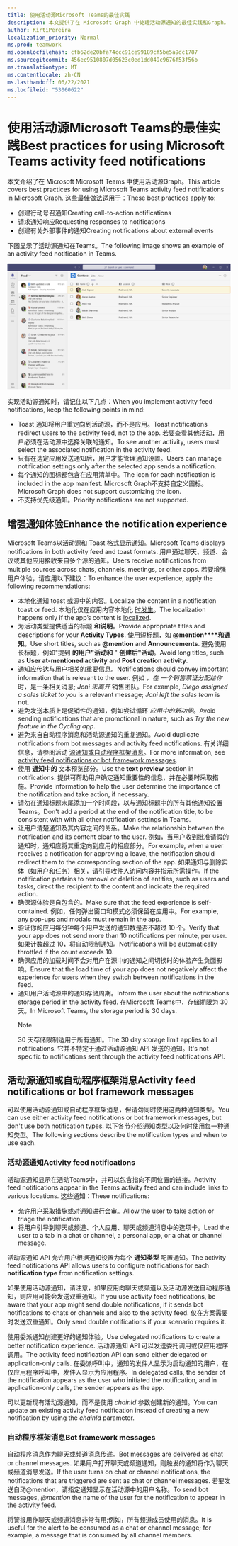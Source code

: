 ```yaml
---
title: 使用活动源Microsoft Teams的最佳实践
description: 本文提供了在 Microsoft Graph 中处理活动源通知的最佳实践和Graph。
author: KirtiPereira
localization_priority: Normal
ms.prod: teamwork
ms.openlocfilehash: cfb62de20bfa74ccc91ce99189cf5be5a9dc1787
ms.sourcegitcommit: 456ec9510807d05623c0ed1dd049c9676f53f56b
ms.translationtype: MT
ms.contentlocale: zh-CN
ms.lasthandoff: 06/22/2021
ms.locfileid: "53060622"
---
```

# <a name="best-practices-for-using-microsoft-teams-activity-feed-notifications"></a><span data-ttu-id="f760b-103">使用活动源Microsoft Teams的最佳实践</span><span class="sxs-lookup"><span data-stu-id="f760b-103">Best practices for using Microsoft Teams activity feed notifications</span></span>

<span data-ttu-id="f760b-104">本文介绍了在 Microsoft Microsoft Teams 中使用活动源Graph。</span><span class="sxs-lookup"><span data-stu-id="f760b-104">This article covers best practices for using Microsoft Teams activity feed notifications in Microsoft Graph.</span></span> <span data-ttu-id="f760b-105">这些最佳做法适用于：</span><span class="sxs-lookup"><span data-stu-id="f760b-105">These best practices apply to:</span></span>
* <span data-ttu-id="f760b-106">创建行动号召通知</span><span class="sxs-lookup"><span data-stu-id="f760b-106">Creating call-to-action notifications</span></span>
* <span data-ttu-id="f760b-107">请求通知响应</span><span class="sxs-lookup"><span data-stu-id="f760b-107">Requesting responses to notifications</span></span>
* <span data-ttu-id="f760b-108">创建有关外部事件的通知</span><span class="sxs-lookup"><span data-stu-id="f760b-108">Creating notifications about external events</span></span>

<span data-ttu-id="f760b-109">下图显示了活动源通知在Teams。</span><span class="sxs-lookup"><span data-stu-id="f760b-109">The following image shows an example of an activity feed notification in Teams.</span></span>

![显示活动Teams视图的桌面应用屏幕截图。](./images/activity-feed-notification.png)

<span data-ttu-id="f760b-111">实现活动源通知时，请记住以下几点：</span><span class="sxs-lookup"><span data-stu-id="f760b-111">When you implement activity feed notifications, keep the following points in mind:</span></span>
* <span data-ttu-id="f760b-112">Toast 通知将用户重定向到活动源，而不是应用。</span><span class="sxs-lookup"><span data-stu-id="f760b-112">Toast notifications redirect users to the activity feed, not to the app.</span></span> <span data-ttu-id="f760b-113">若要查看其他活动，用户必须在活动源中选择关联的通知。</span><span class="sxs-lookup"><span data-stu-id="f760b-113">To see another activity, users must select the associated notification in the activity feed.</span></span>
* <span data-ttu-id="f760b-114">只有在选定应用发送通知后，用户才能管理通知设置。</span><span class="sxs-lookup"><span data-stu-id="f760b-114">Users can manage notification settings only after the selected app sends a notification.</span></span>
* <span data-ttu-id="f760b-115">每个通知的图标都包含在应用清单中。</span><span class="sxs-lookup"><span data-stu-id="f760b-115">The icon for each notification is included in the app manifest.</span></span> <span data-ttu-id="f760b-116">Microsoft Graph不支持自定义图标。</span><span class="sxs-lookup"><span data-stu-id="f760b-116">Microsoft Graph does not support customizing the icon.</span></span>
* <span data-ttu-id="f760b-117">不支持优先级通知。</span><span class="sxs-lookup"><span data-stu-id="f760b-117">Priority notifications are not supported.</span></span>

## <a name="enhance-the-notification-experience"></a><span data-ttu-id="f760b-118">增强通知体验</span><span class="sxs-lookup"><span data-stu-id="f760b-118">Enhance the notification experience</span></span>

<span data-ttu-id="f760b-119">Microsoft Teams以活动源和 Toast 格式显示通知。</span><span class="sxs-lookup"><span data-stu-id="f760b-119">Microsoft Teams displays notifications in both activity feed and toast formats.</span></span> <span data-ttu-id="f760b-120">用户通过聊天、频道、会议或其他应用接收来自多个源的通知。</span><span class="sxs-lookup"><span data-stu-id="f760b-120">Users receive notifications from multiple sources across chats, channels, meetings, or other apps.</span></span> <span data-ttu-id="f760b-121">若要增强用户体验，请应用以下建议：</span><span class="sxs-lookup"><span data-stu-id="f760b-121">To enhance the user experience, apply the following recommendations:</span></span>

* <span data-ttu-id="f760b-122">本地化通知 toast 或源中的内容。</span><span class="sxs-lookup"><span data-stu-id="f760b-122">Localize the content in a notification toast or feed.</span></span> <span data-ttu-id="f760b-123">本地化仅在应用内容本地化 [时发生](/platform/concepts/build-and-test/apps-localization)。</span><span class="sxs-lookup"><span data-stu-id="f760b-123">The localization happens only if the app’s content is [localized](/platform/concepts/build-and-test/apps-localization).</span></span>
* <span data-ttu-id="f760b-124">为活动类型提供适当的标题 **和说明**。</span><span class="sxs-lookup"><span data-stu-id="f760b-124">Provide appropriate titles and descriptions for your **Activity Types**.</span></span> <span data-ttu-id="f760b-125">使用短标题，如 **@mention\*\*\*\*和通知**。</span><span class="sxs-lookup"><span data-stu-id="f760b-125">Use short titles, such as **@mention** and **Announcements**.</span></span> <span data-ttu-id="f760b-126">避免使用长标题，例如"提到 **的用户"活动和** " **创建后"活动**。</span><span class="sxs-lookup"><span data-stu-id="f760b-126">Avoid long titles, such as **User at-mentioned activity** and **Post creation activity**.</span></span>
* <span data-ttu-id="f760b-127">通知应传达与用户相关的重要信息。</span><span class="sxs-lookup"><span data-stu-id="f760b-127">Notifications should convey important information that is relevant to the user.</span></span> <span data-ttu-id="f760b-128">例如 *，在 一个销售票证分配给你* 时，是一条相关消息; *Joni 未离开* 销售团队。</span><span class="sxs-lookup"><span data-stu-id="f760b-128">For example, *Diego assigned a sales ticket to you* is a relevant message; *Joni left the sales team* is not.</span></span>
* <span data-ttu-id="f760b-129">避免发送本质上是促销性的通知，例如尝试循环 *应用中的新功能*。</span><span class="sxs-lookup"><span data-stu-id="f760b-129">Avoid sending notifications that are promotional in nature, such as *Try the new feature in the Cycling app*.</span></span>
* <span data-ttu-id="f760b-130">避免来自自动程序消息和活动源通知的重复通知。</span><span class="sxs-lookup"><span data-stu-id="f760b-130">Avoid duplicate notifications from bot messages and activity feed notifications.</span></span> <span data-ttu-id="f760b-131">有关详细信息，请参阅活动 [源通知或自动程序框架消息](#activity-feed-notifications-or-bot-framework-messages)。</span><span class="sxs-lookup"><span data-stu-id="f760b-131">For more information, see [activity feed notifications or bot framework messages](#activity-feed-notifications-or-bot-framework-messages).</span></span>
* <span data-ttu-id="f760b-132">使用 **通知中的** 文本预览部分。</span><span class="sxs-lookup"><span data-stu-id="f760b-132">Use the **text preview** section in notifications.</span></span> <span data-ttu-id="f760b-133">提供可帮助用户确定通知重要性的信息，并在必要时采取措施。</span><span class="sxs-lookup"><span data-stu-id="f760b-133">Provide information to help the user determine the importance of the notification and take action, if necessary.</span></span>
* <span data-ttu-id="f760b-134">请勿在通知标题末尾添加一个时间段，以与通知标题中的所有其他通知设置Teams。</span><span class="sxs-lookup"><span data-stu-id="f760b-134">Don't add a period at the end of the notification title, to be consistent with with all other notification settings in Teams.</span></span>
* <span data-ttu-id="f760b-135">让用户清楚通知及其内容之间的关系。</span><span class="sxs-lookup"><span data-stu-id="f760b-135">Make the relationship between the notification and its content clear to the user.</span></span> <span data-ttu-id="f760b-136">例如，当用户收到批准请假的通知时，通知应将其重定向到应用的相应部分。</span><span class="sxs-lookup"><span data-stu-id="f760b-136">For example, when a user receives a notification for approving a leave, the notification should redirect them to the corresponding section of the app.</span></span> <span data-ttu-id="f760b-137">如果通知与删除实体（如用户和任务）相关，请引导收件人访问内容并指示所需操作。</span><span class="sxs-lookup"><span data-stu-id="f760b-137">If the notification pertains to removal or deletion of entities, such as users and tasks, direct the recipient to the content and indicate the required action.</span></span>
* <span data-ttu-id="f760b-138">确保源体验是自包含的。</span><span class="sxs-lookup"><span data-stu-id="f760b-138">Make sure that the feed experience is self-contained.</span></span> <span data-ttu-id="f760b-139">例如，任何弹出窗口和模式必须保留在应用中。</span><span class="sxs-lookup"><span data-stu-id="f760b-139">For example, any pop-ups and modals must remain in the app.</span></span>
* <span data-ttu-id="f760b-140">验证你的应用每分钟每个用户发送的通知数是否不超过 10 个。</span><span class="sxs-lookup"><span data-stu-id="f760b-140">Verify that your app does not send more than 10 notifications per minute, per user.</span></span> <span data-ttu-id="f760b-141">如果计数超过 10，将自动限制通知。</span><span class="sxs-lookup"><span data-stu-id="f760b-141">Notifications will be automatically throttled if the count exceeds 10.</span></span>
* <span data-ttu-id="f760b-142">确保应用的加载时间不会对用户在源中的通知之间切换时的体验产生负面影响。</span><span class="sxs-lookup"><span data-stu-id="f760b-142">Ensure that the load time of your app does not negatively affect the experience for users when they switch between notifications in the feed.</span></span>
* <span data-ttu-id="f760b-143">通知用户活动源中的通知存储周期。</span><span class="sxs-lookup"><span data-stu-id="f760b-143">Inform the user about the notifications storage period in the activity feed.</span></span> <span data-ttu-id="f760b-144">在Microsoft Teams中，存储期限为 30 天。</span><span class="sxs-lookup"><span data-stu-id="f760b-144">In Microsoft Teams, the storage period is 30 days.</span></span>
    > [!NOTE]
    > <span data-ttu-id="f760b-145">30 天存储限制适用于所有通知。</span><span class="sxs-lookup"><span data-stu-id="f760b-145">The 30 day storage limit applies to all notifications.</span></span> <span data-ttu-id="f760b-146">它并不特定于通过活动源通知 API 发送的通知。</span><span class="sxs-lookup"><span data-stu-id="f760b-146">It's not specific to notifications sent through the activity feed notifications API.</span></span>

## <a name="activity-feed-notifications-or-bot-framework-messages"></a><span data-ttu-id="f760b-147">活动源通知或自动程序框架消息</span><span class="sxs-lookup"><span data-stu-id="f760b-147">Activity feed notifications or bot framework messages</span></span>

<span data-ttu-id="f760b-148">可以使用活动源通知或自动程序框架消息，但请勿同时使用这两种通知类型。</span><span class="sxs-lookup"><span data-stu-id="f760b-148">You can use either activity feed notifications or bot framework messages, but don't use both notification types.</span></span> <span data-ttu-id="f760b-149">以下各节介绍通知类型以及何时使用每一种通知类型。</span><span class="sxs-lookup"><span data-stu-id="f760b-149">The following sections describe the notification types and when to use each.</span></span> 

### <a name="activity-feed-notifications"></a><span data-ttu-id="f760b-150">活动源通知</span><span class="sxs-lookup"><span data-stu-id="f760b-150">Activity feed notifications</span></span>

<span data-ttu-id="f760b-151">活动源通知显示在活动Teams中，并可以包含指向不同位置的链接。</span><span class="sxs-lookup"><span data-stu-id="f760b-151">Activity feed notifications appear in the Teams activity feed and can include links to various locations.</span></span> <span data-ttu-id="f760b-152">这些通知：</span><span class="sxs-lookup"><span data-stu-id="f760b-152">These notifications:</span></span> 
* <span data-ttu-id="f760b-153">允许用户采取措施或对通知进行会审。</span><span class="sxs-lookup"><span data-stu-id="f760b-153">Allow the user to take action or triage the notification.</span></span>
* <span data-ttu-id="f760b-154">将用户引导到聊天或频道、个人应用、聊天或频道消息中的选项卡。</span><span class="sxs-lookup"><span data-stu-id="f760b-154">Lead the user to a tab in a chat or channel, a personal app, or a chat or channel message.</span></span> 

<span data-ttu-id="f760b-155">活动源通知 API 允许用户根据通知设置为每个 **通知类型** 配置通知。</span><span class="sxs-lookup"><span data-stu-id="f760b-155">The activity feed notifications API allows users to configure notifications for each **notification type** from notification settings.</span></span>

<span data-ttu-id="f760b-156">如果使用活动源通知，请注意，如果应用向聊天或频道以及活动源发送自动程序通知，则应用可能会发送双重通知。</span><span class="sxs-lookup"><span data-stu-id="f760b-156">If you use activity feed notifications, be aware that your app might send double notifications, if it sends bot notifications to chats or channels and also to the activity feed.</span></span> <span data-ttu-id="f760b-157">仅在方案需要时发送双重通知。</span><span class="sxs-lookup"><span data-stu-id="f760b-157">Only send double notifications if your scenario requires it.</span></span> 

<span data-ttu-id="f760b-158">使用委派通知创建更好的通知体验。</span><span class="sxs-lookup"><span data-stu-id="f760b-158">Use delegated notifications to create a better notification experience.</span></span> <span data-ttu-id="f760b-159">活动源通知 API 可以发送委托调用或仅应用程序调用。</span><span class="sxs-lookup"><span data-stu-id="f760b-159">The activity feed notification API can send either delegated or application-only calls.</span></span> <span data-ttu-id="f760b-160">在委派呼叫中，通知的发件人显示为启动通知的用户，在仅应用程序呼叫中，发件人显示为应用程序。</span><span class="sxs-lookup"><span data-stu-id="f760b-160">In delegated calls, the sender of the notification appears as the user who initiated the notification, and in application-only calls, the sender appears as the app.</span></span> 

<span data-ttu-id="f760b-161">可以更新现有活动源通知，而不是使用 *chainId* 参数创建新的通知。</span><span class="sxs-lookup"><span data-stu-id="f760b-161">You can update an existing activity feed notification instead of creating a new notification by using the *chainId* parameter.</span></span>

### <a name="bot-framework-messages"></a><span data-ttu-id="f760b-162">自动程序框架消息</span><span class="sxs-lookup"><span data-stu-id="f760b-162">Bot framework messages</span></span>

<span data-ttu-id="f760b-163">自动程序消息作为聊天或频道消息传递。</span><span class="sxs-lookup"><span data-stu-id="f760b-163">Bot messages are delivered as chat or channel messages.</span></span> <span data-ttu-id="f760b-164">如果用户打开聊天或频道通知，则触发的通知将作为聊天或频道消息发送。</span><span class="sxs-lookup"><span data-stu-id="f760b-164">If the user turns on chat or channel notifications, the notifications that are triggered are sent as chat or channel messages.</span></span> <span data-ttu-id="f760b-165">若要发送自动@mention，请指定通知显示在活动源中的用户名称。</span><span class="sxs-lookup"><span data-stu-id="f760b-165">To send bot messages, *@mention* the name of the user for the notification to appear in the activity feed.</span></span>

<span data-ttu-id="f760b-166">将警报用作聊天或频道消息非常有用;例如，所有频道成员使用的消息。</span><span class="sxs-lookup"><span data-stu-id="f760b-166">It is useful for the alert to be consumed as a chat or channel message; for example, a message that is consumed by all channel members.</span></span>
